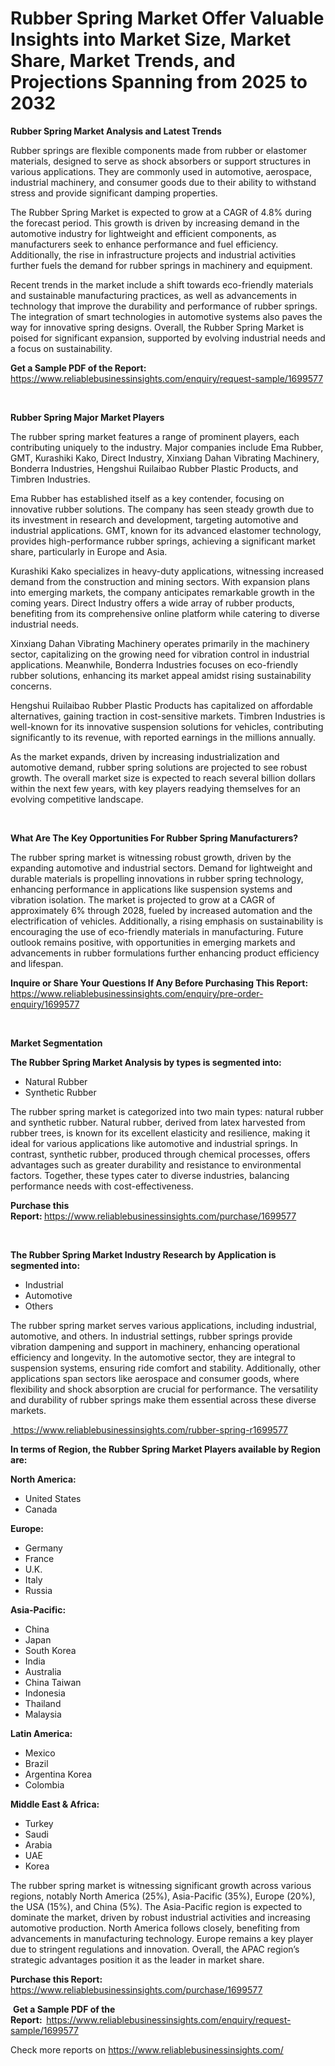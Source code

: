 <p><h1>Rubber Spring Market Offer Valuable Insights into Market Size, Market Share, Market Trends, and Projections Spanning from 2025 to 2032</h1></p><p><strong>Rubber Spring Market Analysis and Latest Trends</strong></p>
<p><p>Rubber springs are flexible components made from rubber or elastomer materials, designed to serve as shock absorbers or support structures in various applications. They are commonly used in automotive, aerospace, industrial machinery, and consumer goods due to their ability to withstand stress and provide significant damping properties.</p><p>The Rubber Spring Market is expected to grow at a CAGR of 4.8% during the forecast period. This growth is driven by increasing demand in the automotive industry for lightweight and efficient components, as manufacturers seek to enhance performance and fuel efficiency. Additionally, the rise in infrastructure projects and industrial activities further fuels the demand for rubber springs in machinery and equipment.</p><p>Recent trends in the market include a shift towards eco-friendly materials and sustainable manufacturing practices, as well as advancements in technology that improve the durability and performance of rubber springs. The integration of smart technologies in automotive systems also paves the way for innovative spring designs. Overall, the Rubber Spring Market is poised for significant expansion, supported by evolving industrial needs and a focus on sustainability.</p></p>
<p><strong>Get a Sample PDF of the Report:&nbsp;</strong> <a href="https://www.reliablebusinessinsights.com/enquiry/request-sample/1699577?utm_campaign=2238&utm_medium=2&utm_source=Github&utm_content=ia&utm_term=02042025&utm_id=rubber-spring">https://www.reliablebusinessinsights.com/enquiry/request-sample/1699577</a></p>
<p>&nbsp;</p>
<p><strong>Rubber Spring Major Market Players</strong></p>
<p><p>The rubber spring market features a range of prominent players, each contributing uniquely to the industry. Major companies include Ema Rubber, GMT, Kurashiki Kako, Direct Industry, Xinxiang Dahan Vibrating Machinery, Bonderra Industries, Hengshui Ruilaibao Rubber Plastic Products, and Timbren Industries.</p><p>Ema Rubber has established itself as a key contender, focusing on innovative rubber solutions. The company has seen steady growth due to its investment in research and development, targeting automotive and industrial applications. GMT, known for its advanced elastomer technology, provides high-performance rubber springs, achieving a significant market share, particularly in Europe and Asia.</p><p>Kurashiki Kako specializes in heavy-duty applications, witnessing increased demand from the construction and mining sectors. With expansion plans into emerging markets, the company anticipates remarkable growth in the coming years. Direct Industry offers a wide array of rubber products, benefiting from its comprehensive online platform while catering to diverse industrial needs.</p><p>Xinxiang Dahan Vibrating Machinery operates primarily in the machinery sector, capitalizing on the growing need for vibration control in industrial applications. Meanwhile, Bonderra Industries focuses on eco-friendly rubber solutions, enhancing its market appeal amidst rising sustainability concerns.</p><p>Hengshui Ruilaibao Rubber Plastic Products has capitalized on affordable alternatives, gaining traction in cost-sensitive markets. Timbren Industries is well-known for its innovative suspension solutions for vehicles, contributing significantly to its revenue, with reported earnings in the millions annually.</p><p>As the market expands, driven by increasing industrialization and automotive demand, rubber spring solutions are projected to see robust growth. The overall market size is expected to reach several billion dollars within the next few years, with key players readying themselves for an evolving competitive landscape.</p></p>
<p>&nbsp;</p>
<p><strong>What Are The Key Opportunities For Rubber Spring Manufacturers?</strong></p>
<p><p>The rubber spring market is witnessing robust growth, driven by the expanding automotive and industrial sectors. Demand for lightweight and durable materials is propelling innovations in rubber spring technology, enhancing performance in applications like suspension systems and vibration isolation. The market is projected to grow at a CAGR of approximately 6% through 2028, fueled by increased automation and the electrification of vehicles. Additionally, a rising emphasis on sustainability is encouraging the use of eco-friendly materials in manufacturing. Future outlook remains positive, with opportunities in emerging markets and advancements in rubber formulations further enhancing product efficiency and lifespan.</p></p>
<p><strong>Inquire or Share Your Questions If Any Before Purchasing This Report:</strong> <a href="https://www.reliablebusinessinsights.com/enquiry/pre-order-enquiry/1699577?utm_campaign=2238&utm_medium=2&utm_source=Github&utm_content=ia&utm_term=02042025&utm_id=rubber-spring">https://www.reliablebusinessinsights.com/enquiry/pre-order-enquiry/1699577</a></p>
<p>&nbsp;</p>
<p><strong>Market Segmentation</strong></p>
<p><strong>The Rubber Spring Market Analysis by types is segmented into:</strong></p>
<p><ul><li>Natural Rubber</li><li>Synthetic Rubber</li></ul></p>
<p><p>The rubber spring market is categorized into two main types: natural rubber and synthetic rubber. Natural rubber, derived from latex harvested from rubber trees, is known for its excellent elasticity and resilience, making it ideal for various applications like automotive and industrial springs. In contrast, synthetic rubber, produced through chemical processes, offers advantages such as greater durability and resistance to environmental factors. Together, these types cater to diverse industries, balancing performance needs with cost-effectiveness.</p></p>
<p><strong>Purchase this Report:&nbsp;</strong><a href="https://www.reliablebusinessinsights.com/purchase/1699577?utm_campaign=2238&utm_medium=2&utm_source=Github&utm_content=ia&utm_term=02042025&utm_id=rubber-spring">https://www.reliablebusinessinsights.com/purchase/1699577</a></p>
<p>&nbsp;</p>
<p><strong>The Rubber Spring Market Industry Research by Application is segmented into:</strong></p>
<p><ul><li>Industrial</li><li>Automotive</li><li>Others</li></ul></p>
<p><p>The rubber spring market serves various applications, including industrial, automotive, and others. In industrial settings, rubber springs provide vibration dampening and support in machinery, enhancing operational efficiency and longevity. In the automotive sector, they are integral to suspension systems, ensuring ride comfort and stability. Additionally, other applications span sectors like aerospace and consumer goods, where flexibility and shock absorption are crucial for performance. The versatility and durability of rubber springs make them essential across these diverse markets.</p></p>
<p><a href="https://www.reliablebusinessinsights.com/rubber-spring-r1699577?utm_campaign=2238&utm_medium=2&utm_source=Github&utm_content=ia&utm_term=02042025&utm_id=rubber-spring">&nbsp;https://www.reliablebusinessinsights.com/rubber-spring-r1699577</a></p>
<p><strong>In terms of Region, the Rubber Spring Market Players available by Region are:</strong></p>
<p>
    <p> <strong> North America: </strong>
        <ul>
            <li>United States</li>
            <li>Canada</li>
        </ul>
        </p> 
    <p> <strong> Europe: </strong>
        <ul>
            <li>Germany</li>
            <li>France</li>
            <li>U.K.</li>
            <li>Italy</li>
            <li>Russia</li>
        </ul>
        </p> 
    <p> <strong> Asia-Pacific: </strong>
        <ul>
            <li>China</li>
            <li>Japan</li>
            <li>South Korea</li>
            <li>India</li>
            <li>Australia</li>
            <li>China Taiwan</li>
            <li>Indonesia</li>
            <li>Thailand</li>
            <li>Malaysia</li>
        </ul>
        </p> 
    <p> <strong> Latin America: </strong>
        <ul>
            <li>Mexico</li>
            <li>Brazil</li>
            <li>Argentina Korea</li>
            <li>Colombia</li>
        </ul>
        </p> 
    <p> <strong> Middle East & Africa: </strong>
        <ul>
            <li>Turkey</li>
            <li>Saudi</li>
            <li>Arabia</li>
            <li>UAE</li>
            <li>Korea</li>
        </ul>
    </p>
    </p>
<p><p>The rubber spring market is witnessing significant growth across various regions, notably North America (25%), Asia-Pacific (35%), Europe (20%), the USA (15%), and China (5%). The Asia-Pacific region is expected to dominate the market, driven by robust industrial activities and increasing automotive production. North America follows closely, benefiting from advancements in manufacturing technology. Europe remains a key player due to stringent regulations and innovation. Overall, the APAC region’s strategic advantages position it as the leader in market share.</p></p>
<p><strong>Purchase this Report: </strong><a href="https://www.reliablebusinessinsights.com/purchase/1699577?utm_campaign=2238&utm_medium=2&utm_source=Github&utm_content=ia&utm_term=02042025&utm_id=rubber-spring">https://www.reliablebusinessinsights.com/purchase/1699577</a></p>
<p>&nbsp;<strong>Get a Sample PDF of the Report:&nbsp;&nbsp;</strong><a href="https://www.reliablebusinessinsights.com/enquiry/request-sample/1699577?utm_campaign=2238&utm_medium=2&utm_source=Github&utm_content=ia&utm_term=02042025&utm_id=rubber-spring">https://www.reliablebusinessinsights.com/enquiry/request-sample/1699577</a></p>
<p><strong></strong></p>
<p>Check more reports on <a href="https://www.reliablebusinessinsights.com/?utm_campaign=2238&utm_medium=2&utm_source=Github&utm_content=ia&utm_term=02042025&utm_id=rubber-spring">https://www.reliablebusinessinsights.com/</a></p>